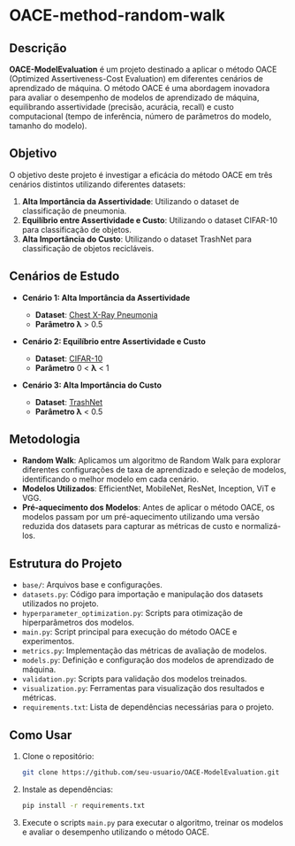# OACE-method-random-walk

## Descrição
**OACE-ModelEvaluation** é um projeto destinado a aplicar o método OACE (Optimized Assertiveness-Cost Evaluation) em diferentes cenários de aprendizado de máquina. O método OACE é uma abordagem inovadora para avaliar o desempenho de modelos de aprendizado de máquina, equilibrando assertividade (precisão, acurácia, recall) e custo computacional (tempo de inferência, número de parâmetros do modelo, tamanho do modelo).

## Objetivo
O objetivo deste projeto é investigar a eficácia do método OACE em três cenários distintos utilizando diferentes datasets:
1. **Alta Importância da Assertividade**: Utilizando o dataset de classificação de pneumonia.
2. **Equilíbrio entre Assertividade e Custo**: Utilizando o dataset CIFAR-10 para classificação de objetos.
3. **Alta Importância do Custo**: Utilizando o dataset TrashNet para classificação de objetos recicláveis.

## Cenários de Estudo
- **Cenário 1: Alta Importância da Assertividade**
  - **Dataset**: [Chest X-Ray Pneumonia](https://www.kaggle.com/datasets/paultimothymooney/chest-xray-pneumonia)
  - **Parâmetro λ** > 0.5

- **Cenário 2: Equilíbrio entre Assertividade e Custo**
  - **Dataset**: [CIFAR-10](https://www.cs.toronto.edu/~kriz/cifar.html)
  - **Parâmetro** 0 < **λ** < 1

- **Cenário 3: Alta Importância do Custo**
  - **Dataset**: [TrashNet](https://github.com/garythung/trashnet)
  - **Parâmetro λ** < 0.5

## Metodologia
- **Random Walk**: Aplicamos um algoritmo de Random Walk para explorar diferentes configurações de taxa de aprendizado e seleção de modelos, identificando o melhor modelo em cada cenário.
- **Modelos Utilizados**: EfficientNet, MobileNet, ResNet, Inception, ViT e VGG.
- **Pré-aquecimento dos Modelos**: Antes de aplicar o método OACE, os modelos passam por um pré-aquecimento utilizando uma versão reduzida dos datasets para capturar as métricas de custo e normalizá-los.

## Estrutura do Projeto
- `base/`: Arquivos base e configurações.
- `datasets.py`: Código para importação e manipulação dos datasets utilizados no projeto.
- `hyperparameter_optimization.py`: Scripts para otimização de hiperparâmetros dos modelos.
- `main.py`: Script principal para execução do método OACE e experimentos.
- `metrics.py`: Implementação das métricas de avaliação de modelos.
- `models.py`: Definição e configuração dos modelos de aprendizado de máquina.
- `validation.py`: Scripts para validação dos modelos treinados.
- `visualization.py`: Ferramentas para visualização dos resultados e métricas.
- `requirements.txt`: Lista de dependências necessárias para o projeto.

## Como Usar
1. Clone o repositório:
    ```bash
    git clone https://github.com/seu-usuario/OACE-ModelEvaluation.git
    ```
2. Instale as dependências:
    ```bash
    pip install -r requirements.txt
    ```
3. Execute o scripts `main.py` para executar o algoritmo, treinar os modelos e avaliar o desempenho utilizando o método OACE.
